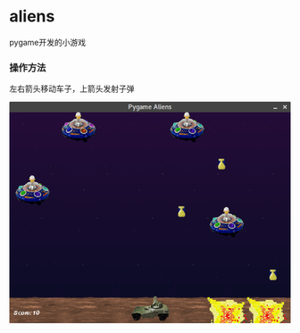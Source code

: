 # aliens
pygame开发的小游戏

### 操作方法

左右箭头移动车子，上箭头发射子弹

![image](https://github.com/basheny/aliens/blob/master/data/aliens.png)
